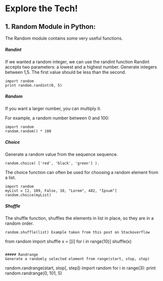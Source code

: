 # Explore the Tech!

## 1. Random Module in Python:

The Random module contains some very useful functions.

##### Randint
If we wanted a random integer, we can use the randint function Randint accepts two parameters: a lowest and a highest number.
Generate integers between 1,5. The first value should be less than the second.
  ```
  import random
  print random.randint(0, 5)
  ```
  
##### Random
If you want a larger number, you can multiply it.

For example, a random number between 0 and 100:
```
import random
random.random() * 100
```


##### Choice
Generate a random value from the sequence sequence.
```
random.choice( ['red', 'black', 'green'] ).
```
The choice function can often be used for choosing a random element from a list.
```
import random
myList = [2, 109, False, 10, "Lorem", 482, "Ipsum"]
random.choice(myList)
```

##### Shuffle
The shuffle function, shuffles the elements in list in place, so they are in a random order.
```
random.shuffle(list) Example taken from this post on Stackoverflow
```
from random import shuffle
x = [[i] for i in range(10)]
shuffle(x)
```

##### Randrange
Generate a randomly selected element from range(start, stop, step)
```
random.randrange(start, stop[, step])
import random
for i in range(3):
    print random.randrange(0, 101, 5)
```
